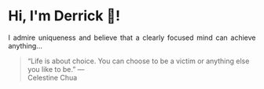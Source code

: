 # Hi, I'm Derrick 👋!
<p align="justify">I admire uniqueness and believe that a clearly focused mind can achieve anything...</p> 
<!-- #quote-start -->
<blockquote>&ldquo;Life is about choice. You can choose to be a victim or anything else you like to be.&rdquo; &mdash; <footer>Celestine Chua</footer></blockquote>
<!-- #quote-end -->
